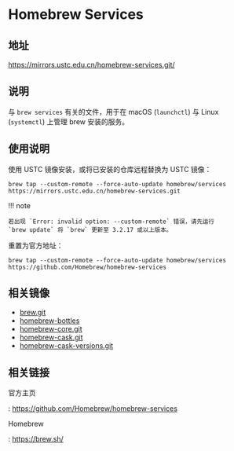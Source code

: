 # Homebrew Services

## 地址

<https://mirrors.ustc.edu.cn/homebrew-services.git/>

## 说明

与 `brew services` 有关的文件，用于在 macOS (`launchctl`) 与 Linux
(`systemctl`) 上管理 brew 安装的服务。

## 使用说明

使用 USTC 镜像安装，或将已安装的仓库远程替换为 USTC 镜像：

    brew tap --custom-remote --force-auto-update homebrew/services https://mirrors.ustc.edu.cn/homebrew-services.git

!!! note

    若出现 `Error: invalid option: --custom-remote` 错误，请先运行
    `brew update` 将 `brew` 更新至 3.2.17 或以上版本。

重置为官方地址：

    brew tap --custom-remote --force-auto-update homebrew/services https://github.com/Homebrew/homebrew-services

## 相关镜像

-   [brew.git](brew.git.md)
-   [homebrew-bottles](homebrew-bottles.md)
-   [homebrew-core.git](homebrew-core.git.md)
-   [homebrew-cask.git](homebrew-cask.git.md)
-   [homebrew-cask-versions.git](homebrew-cask-versions.git.md)

## 相关链接

官方主页

:   <https://github.com/Homebrew/homebrew-services>

Homebrew

:   <https://brew.sh/>
